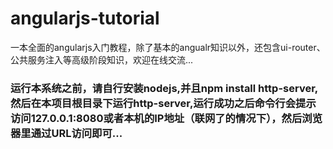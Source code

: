 # angularjs-tutorial
一本全面的angularjs入门教程，除了基本的angualr知识以外，还包含ui-router、公共服务注入等高级阶段知识，欢迎在线交流...
### 运行本系统之前，请自行安装nodejs,并且npm install http-server,然后在本项目根目录下运行http-server,运行成功之后命令行会提示访问127.0.0.1:8080或者本机的IP地址（联网了的情况下），然后浏览器里通过URL访问即可...
